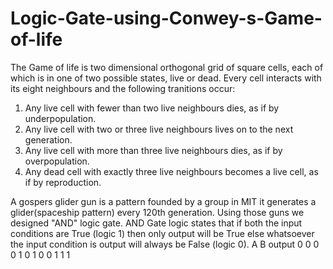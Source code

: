 # Logic-Gate-using-Conwey-s-Game-of-life
The Game of life is two dimensional orthogonal grid of square cells, each of which is in one of two possible states, live or dead. Every cell interacts with its eight neighbours and the following tranitions occur:
1. Any live cell with fewer than two live neighbours dies, as if by underpopulation.
2. Any live cell with two or three live neighbours lives on to the next generation.
3. Any live cell with more than three live neighbours dies, as if by overpopulation.
4. Any dead cell with exactly three live neighbours becomes a live cell, as if by reproduction.

A gospers glider gun is a pattern founded by a group in MIT it generates a glider(spaceship pattern) every 120th generation. 
Using those guns we designed "AND" logic gate. AND Gate logic states that if both the input conditions are True (logic 1) then only output will be True else whatsoever the input condition is output will always be False (logic 0).
A B output
0 0 0
0 1 0
1 0 0
1 1 1
  
